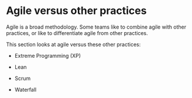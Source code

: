 # Agile versus other practices

Agile is a broad methodology. Some teams like to combine agile with other practices, or like to differentiate agile from other practices.

This section looks at agile versus these other practices:

* Extreme Programming (XP)

* Lean

* Scrum

* Waterfall
